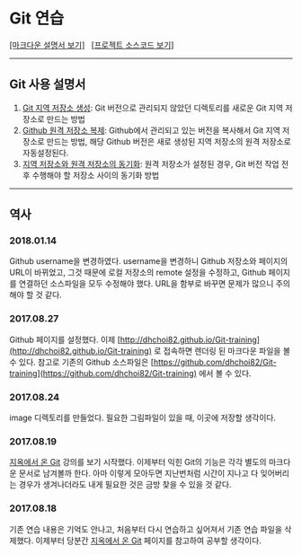 # Git 연습
[[마크다운 설명서 보기]](http://dhchoi82.github.io/Git-training) &nbsp; [[프로젝트 소스코드 보기]](https://github.com/dhchoi82/Git-training)

---
## Git 사용 설명서
1. [Git 지역 저장소 생성](01.startGit.md): Git 버전으로 관리되지 않았던 디렉토리를 새로운 Git 지역 저장소로 만드는 방법
1. [Github 원격 저장소 복제](02.makeCloneOfGithub.md): Github에서 관리되고 있는 버전을 복사해서 Git 지역 저장소로 만드는 방법, 해당 Github 버전은 새로 생성된 지역 저장소의 원격 저장소로 자동설정된다.
1. [지역 저장소와 원격 저장소의 동기화](03.syncWithRemoteRepository.md): 원격 저장소가 설정된 경우, Git 버전 작업 전후 수행해야 할 저장소 사이의 동기화 방법

---
## 역사
### 2018.01.14
Github username을 변경하였다. username을 변경하니 Github 저장소와 페이지의 URL이 바뀌었고, 그것 때문에 로컬 저장소의 remote 설정을 수정하고, Github 페이지를 연결하던 소스파일을 모두 수정해야 했다. URL을 함부로 바꾸면 문제가 많으니 주의해야 할 것 같다.
### 2017.08.27
Github 페이지를 설정했다. 이제 [http://dhchoi82.github.io/Git-training](http://dhchoi82.github.io/Git-training) 로 접속하면 렌더링 된 마크다운 파일을 볼 수 있다. 참고로 기존의 Github 소스파일은 [https://github.com/dhchoi82/Git-training](https://github.com/dhchoi82/Git-training) 에서 볼 수 있다.
### 2017.08.24
image 디렉토리를 만들었다. 필요한 그림파일이 있을 때, 이곳에 저장할 생각이다.
### 2017.08.19
[지옥에서 온 Git](https://opentutorials.org/course/2708) 강의를 보기 시작했다. 이제부터 익힌 Git의 기능은 각각 별도의 마크다운 문서로 남겨볼까 한다. 아마 이렇게 모아두면 지난번처럼 시간이 지나고 다 잊어버리는 경우가 생겨나더라도 내게 필요한 것은 금방 찾을 수 있을 것 같다.
### 2017.08.18
기존 연습 내용은 기억도 안나고, 처음부터 다시 연습하고 싶어져서 기존 연습 파일을 삭제했다. 이제부터 당분간 [지옥에서 온 Git](https://opentutorials.org/course/2708) 페이지를 참고하여 공부할 생각이다.
